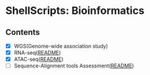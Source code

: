 # ShellScripts: Bioinformatics

## Contents

 * [x] WGS(Genome-wide association study)
 * [x] RNA-seq([README](https://github.com/Bocabbage/Bioinfo-sh/blob/master/rna_seq/README.md))
 * [x] ATAC-seq([README](https://github.com/Bocabbage/Bioinfo-sh/blob/master/atac_seq/README.md))
 * [ ] Sequence-Alignment tools Assessment([README](https://github.com/Bocabbage/Bioinfo-sh/blob/master/SAtools-test/README.md))